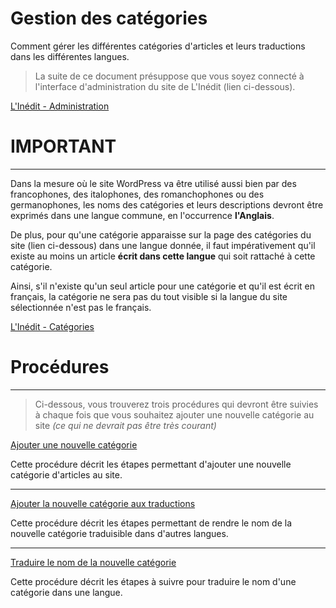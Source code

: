 # Gestion des catégories

Comment gérer les différentes catégories d'articles et leurs traductions dans les différentes langues.

> La suite de ce document présuppose que vous soyez connecté à l'interface d'administration du site de L'Inédit (lien ci-dessous).

[L'Inédit - Administration](https://mag.notrehistoire.ch/wp-admin)

# IMPORTANT

---

Dans la mesure où le site WordPress va être utilisé aussi bien par des francophones, des italophones, des romanchophones ou des germanophones, les noms des catégories et leurs descriptions devront être exprimés dans une langue commune, en l'occurrence **l'Anglais**.

De plus, pour qu'une catégorie apparaisse sur la page des catégories du site (lien ci-dessous) dans une langue donnée, il faut impérativement qu'il existe au moins un article **écrit dans cette langue** qui soit rattaché à cette catégorie.

Ainsi, s'il n'existe qu'un seul article pour une catégorie et qu'il est écrit en français, la catégorie ne sera pas du tout visible si la langue du site sélectionnée n'est pas le français.

[L'Inédit - Catégories](https://mag.notrehistoire.ch/categories)

# Procédures

---

> Ci-dessous, vous trouverez trois procédures qui devront être suivies à chaque fois que vous souhaitez ajouter une nouvelle catégorie au site *(ce qui ne devrait pas être très courant)*

[Ajouter une nouvelle catégorie](./Ajouter-une-nouvelle-cat-gorie-5e7a74b4-140c-4b0d-b4fa-30a5b5551e22.md)

Cette procédure décrit les étapes permettant d'ajouter une nouvelle catégorie d'articles au site.

---

[Ajouter la nouvelle catégorie aux traductions](./Ajouter-la-nouvelle-cat-gorie-aux-traductions-70445333-703a-483d-90dc-34c077aeda6d.md)

Cette procédure décrit les étapes permettant de rendre le nom de la nouvelle catégorie traduisible dans d'autres langues.

---

[Traduire le nom de la nouvelle catégorie](./Traduire-le-nom-de-la-nouvelle-cat-gorie-e072a5a7-7b14-4a88-9e65-15a57c9dd8c2.md)

Cette procédure décrit les étapes à suivre pour traduire le nom d'une catégorie dans une langue.
